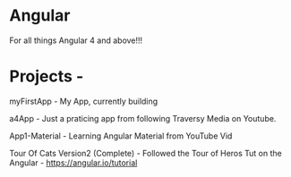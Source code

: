# Angular
For all things Angular 4 and above!!!


# Projects -

myFirstApp - My App, currently building

a4App - Just a praticing app from following Traversy Media on Youtube.

App1-Material - Learning Angular Material from YouTube Vid

Tour Of Cats Version2 (Complete) - Followed the Tour of Heros Tut on the Angular - https://angular.io/tutorial
